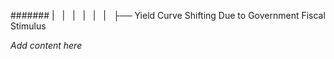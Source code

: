 ####### |   |   |   |   |   |   ├── Yield Curve Shifting Due to Government Fiscal Stimulus

*Add content here*